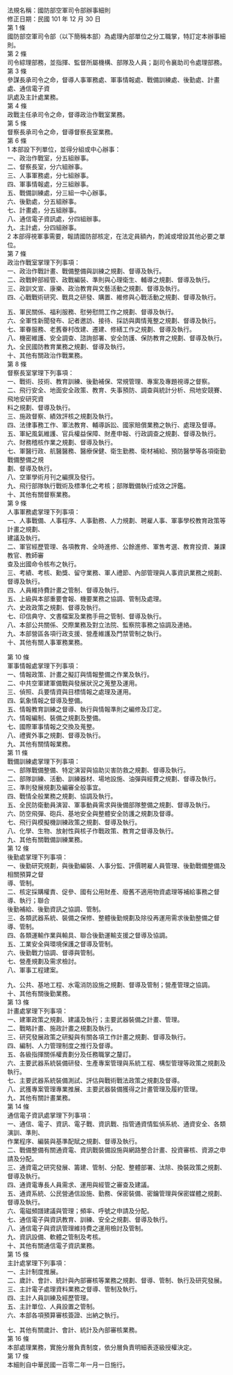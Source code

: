 法規名稱：國防部空軍司令部辦事細則  
修正日期：民國 101 年 12 月 30 日  
第 1 條  
國防部空軍司令部（以下簡稱本部）為處理內部單位之分工職掌，特訂定本辦事細則。  
第 2 條  
司令綜理部務，並指揮、監督所屬機構、部隊及人員；副司令襄助司令處理部務。  
第 3 條  
參謀長承司令之命，督導人事軍務處、軍事情報處、戰備訓練處、後勤處、計畫處、通信電子資  
訊處及主計處業務。  
第 4 條  
政戰主任承司令之命，督導政治作戰室業務。  
第 5 條  
督察長承司令之命，督導督察長室業務。  
第 6 條  
1 本部設下列單位，並得分組或中心辦事：  
一、政治作戰室，分五組辦事。  
二、督察長室，分六組辦事。  
三、人事軍務處，分七組辦事。  
四、軍事情報處，分三組辦事。  
五、戰備訓練處，分三組一中心辦事。  
六、後勤處，分五組辦事。  
七、計畫處，分五組辦事。  
八、通信電子資訊處，分四組辦事。  
九、主計處，分四組辦事。  
2 本部得視軍事需要，報請國防部核定，在法定員額內，酌減或增設其他必要之單位。  
第 7 條  
政治作戰室掌理下列事項：  
一、政治作戰計畫、戰備整備與訓練之規劃、督導及執行。  
二、政戰幹部經管、政戰編裝、準則與心理衛生、輔導之規劃、督導及執行。  
三、政訓文宣、康樂、政治教育與文藝活動之規劃、督導及執行。  
四、心戰戰術研究、戰具之研發、購置、維修與心戰活動之規劃、督導及執行。  


五、軍民關係、福利服務、慰勞慰問工作之規劃、督導及執行。  
六、全軍性新聞發布、記者邀訪、接待、採訪與輿情蒐整之規劃、督導及執行。  
七、軍眷服務、老舊眷村改建、遷建、修繕工作之規劃、督導及執行。  
八、機密維護、安全調查、諮詢部署、安全防護、保防教育之規劃、督導及執行。  
九、全民國防教育業務之規劃、督導及執行。  
十、其他有關政治作戰業務。  
第 8 條  
督察長室掌理下列事項：  
一、戰術、技術、教育訓練、後勤補保、常規管理、專案及專題視導之督察。  
二、飛行安全、地面安全政策、教育、失事預防、調查與統計分析、飛地安競賽、飛地安研究資  
料之規劃、督導及執行。  
三、施政督察、績效評核之規劃及執行。  
四、法律事務工作、軍法教育、輔導訴訟、國家賠償業務之執行、處理及督導。  
五、軍紀風氣維護、官兵權益保障、財產申報、行政調查之規劃、督導及執行。  
六、財務稽核作業之規劃、督導及執行。  
七、軍醫行政、航醫醫務、醫療保健、衛生勤務、衛材補給、預防醫學等各項衛勤戰備整備之規  
劃、督導及執行。  
八、空軍學術月刊之編撰及發行。  
九、飛行部隊執行戰術及標準化之考核；部隊戰備執行成效之評鑑。  
十、其他有關督察業務。  
第 9 條  
人事軍務處掌理下列事項：  
一、人事戰備、人事程序、人事勤務、人力規劃、聘雇人事、軍事學校教育政策等計畫之規劃、  
建議及執行。  
二、軍官經歷管理、各項教育、全時進修、公餘進修、軍售考選、教育投資、兼課教官、教師審  
查及出國命令核布之執行。  
三、考績、考核、勳獎、留守業務、軍人禮節、內部管理與人事資訊業務之規劃、督導及執行。  
四、人員維持費計畫之管制、督導及執行。  
五、上級與本部重要會報、機要業務之協調、管制及處理。  
六、史政政策之規劃、督導及執行。  
七、印信典守、文書檔案及業務手冊之管制、督導及執行。  
八、本部公共關係、交際業務及對立法院、監察院事務之協調及連絡。  
九、本部營區各項行政支援、營產維護及門禁管制之執行。  
十、其他有關人事軍務業務。  


第 10 條  
軍事情報處掌理下列事項：  
一、情報政策、計畫之擬訂與情報整備之作業及執行。  
二、中共空軍建軍備戰與發展狀況之蒐整及運用。  
三、偵照、兵要情資與目標情報之處理及運用。  
四、氣象情報之督導及整備。  
五、情報教育訓練之督導、執行與情報準則之編修及訂定。  
六、情報編制、裝備之規劃及整備。  
七、國際軍事情報之交換及蒐整。  
八、禮賓外事之規劃、督導及執行。  
九、其他有關情報業務。  
第 11 條  
戰備訓練處掌理下列事項：  
一、部隊戰備整備、特定演習與協助災害防救之規劃、督導及執行。  
二、部隊訓練、活動、訓練器材、場地設施、油彈與經費之規劃、督導及執行。  
三、準則發展規劃及編審全般事宜。  
四、戰情全般業務之規劃、協調及執行。  
五、全民防衛動員演習、軍事動員需求與後備部隊整備之規劃、督導及執行。  
六、防空飛彈、砲兵、基地安全與整體安全防護之規劃及督導。  
七、飛行與模擬機訓練政策之規劃、督導及執行。  
八、化學、生物、放射性與核子作戰政策、教育之督導及執行。  
九、其他有關戰備訓練業務。  
第 12 條  
後勤處掌理下列事項：  
一、後勤研究規劃，與後勤編裝、人事分監、評價聘雇人員管理、後勤戰備整備及相關預算之督  
導、管制。  
二、核定採購權責、促參、國有公用財產、廢舊不適用物資處理等補給事務之督導、執行；聯合  
後勤補給、後勤資訊之協調、管制。  
三、各類武器系統、裝備之保修、整體後勤規劃及除役再運用需求後勤整備之督導、管制。  
四、各類運輸作業與輸具、聯合後勤運輸支援之督導及協調。  
五、工業安全與環境保護之督導及管制。  
六、後勤戰力協調、督導與管制。  
七、營產規劃及需求檢討。  
八、軍事工程建案。  


九、公共、基地工程、水電消防設施之規劃、督導及管制；營產管理之協調。  
十、其他有關後勤業務。  
第 13 條  
計畫處掌理下列事項：  
一、建軍政策之規劃、建議及執行；主要武器裝備之計畫、管理。  
二、戰略計畫、施政計畫之規劃及執行。  
三、研究發展政策之研擬與有關各項工作計畫之規劃、督導及執行。  
四、編制、人力管理制度之推行及督導。  
五、各級指揮關係權責劃分及任務職掌之釐訂。  
六、主要武器系統裝備研發、生產專案管理與系統工程、構型管理等政策之規劃及執行。  
七、主要武器系統裝備測試、評估與戰術戰法政策之規劃及督導。  
八、武獲專案管理專業推展、主要武器裝備獲得之計畫管理及履約管理。  
九、其他有關計畫業務。  
第 14 條  
通信電子資訊處掌理下列事項：  
一、通信、電子、資訊、電子戰、資訊戰、指管通資情監偵系統、通資安全、各類演訓、準則、  
作業程序、編裝與基準配賦之規劃、督導及執行。  
二、戰備整備有關通資電、資訊戰裝備設施與網路整合計畫、投資審核、資源之申請及分配。  
三、通資電之研究發展、籌建、管制、分配、整體部署、汰除、換裝政策之規劃、督導及執行。  
四、通資電專長人員需求、運用與經管之審查及建議。  
五、通資系統、公民營通信設施、勤務、保密裝備、密鑰管理與保密媒體之規劃、督導及執行。  
六、電磁頻譜建議與管理；頻率、呼號之申請及分配。  
七、通信電子與資訊教育、訓練、安全之規劃、督導及執行。  
八、通信電子與資訊管理維持費之運用檢討及管制。  
九、資訊設備、軟體之管制及考核。  
十、其他有關通信電子資訊業務。  
第 15 條  
主計處掌理下列事項：  
一、主計制度推展。  
二、歲計、會計、統計與內部審核等業務之規劃、督導、管制、執行及研究發展。  
三、主計電子處理資料業務之督導、管制及執行。  
四、主計人員訓練及經歷管理。  
五、主計單位、人員設置之管制。  
六、本部各項預算審核簽證、出納之執行。  


七、其他有關歲計、會計、統計及內部審核業務。  
第 16 條  
本部處理業務，實施分層負責制度，依分層負責明細表逐級授權決定。  
第 17 條  
本細則自中華民國一百零二年一月一日施行。  


